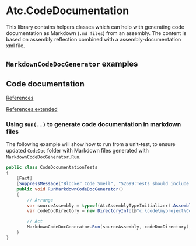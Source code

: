 # Atc.CodeDocumentation

This library contains helpers classes which can help with generating code documentation as Markdown (`.md files`) from an assembly.
The content is based on assembly reflection combined with a assembly-documentation xml file.

## `MarkdownCodeDocGenerator` examples

## Code documentation

[References](https://github.com/atc-net/atc/blob/main/docs/CodeDoc/Atc.CodeDocumentation/Index.md)

[References extended](https://github.com/atc-net/atc/blob/main/docs/CodeDoc/Atc.CodeDocumentation/IndexExtended.md)

### Using `Run(..)` to generate code documentation in markdown files

The following example will show how to run from a unit-test, to ensure updated `CodeDoc` folder with Markdown files generated with `MarkdownCodeDocGenerator.Run`.

```csharp
public class CodeDocumentationTests
{
    [Fact]
    [SuppressMessage("Blocker Code Smell", "S2699:Tests should include assertions", Justification = "OK. This \"Test\" generates our Markdown files.")]
    public void RunMarkdownCodeDocGenerator()
    {
        // Arrange
        var sourceAssembly = typeof(AtcAssemblyTypeInitializer).Assembly;
        var codeDocDirectory = new DirectoryInfo(@"c:\code\myproject\CodeDoc");

        // Act
        MarkdownCodeDocGenerator.Run(sourceAssembly, codeDocDirectory);
    }
}
```
